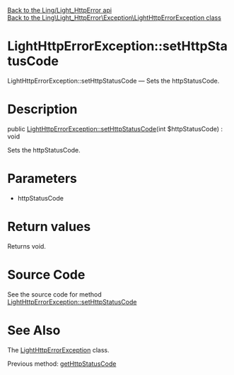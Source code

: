 [Back to the Ling/Light_HttpError api](https://github.com/lingtalfi/Light_HttpError/blob/master/doc/api/Ling/Light_HttpError.md)<br>
[Back to the Ling\Light_HttpError\Exception\LightHttpErrorException class](https://github.com/lingtalfi/Light_HttpError/blob/master/doc/api/Ling/Light_HttpError/Exception/LightHttpErrorException.md)


LightHttpErrorException::setHttpStatusCode
================



LightHttpErrorException::setHttpStatusCode — Sets the httpStatusCode.




Description
================


public [LightHttpErrorException::setHttpStatusCode](https://github.com/lingtalfi/Light_HttpError/blob/master/doc/api/Ling/Light_HttpError/Exception/LightHttpErrorException/setHttpStatusCode.md)(int $httpStatusCode) : void




Sets the httpStatusCode.




Parameters
================


- httpStatusCode

    


Return values
================

Returns void.








Source Code
===========
See the source code for method [LightHttpErrorException::setHttpStatusCode](https://github.com/lingtalfi/Light_HttpError/blob/master/Exception/LightHttpErrorException.php#L51-L54)


See Also
================

The [LightHttpErrorException](https://github.com/lingtalfi/Light_HttpError/blob/master/doc/api/Ling/Light_HttpError/Exception/LightHttpErrorException.md) class.

Previous method: [getHttpStatusCode](https://github.com/lingtalfi/Light_HttpError/blob/master/doc/api/Ling/Light_HttpError/Exception/LightHttpErrorException/getHttpStatusCode.md)<br>

